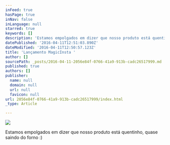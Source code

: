 ```yaml
---
inFeed: true
hasPage: true
inNav: false
inLanguage: null
starred: true
keywords: []
description: 'Estamos empolgados em dizer que nosso produto está quentinho, quase saindo do forno :)'
datePublished: '2016-04-11T12:51:03.890Z'
dateModified: '2016-04-11T12:50:57.123Z'
title: 'Lançamento MagicInsta '
author: []
sourcePath: _posts/2016-04-11-2056e84f-0766-41a9-913b-cadc26517999.md
published: true
authors: []
publisher:
  name: null
  domain: null
  url: null
  favicon: null
url: 2056e84f-0766-41a9-913b-cadc26517999/index.html
_type: Article

---
```

![](https://the-grid-user-content.s3-us-west-2.amazonaws.com/a40fa56c-83da-4286-a6b4-c61091ab3237.png)

Estamos empolgados em dizer que nosso produto está quentinho, quase saindo do forno :)